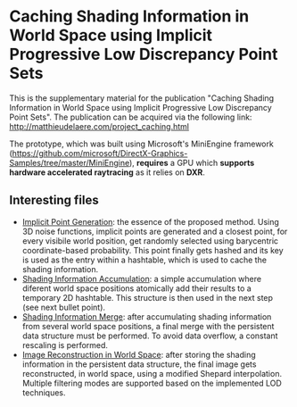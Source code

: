 # Caching Shading Information in World Space using Implicit Progressive Low Discrepancy Point Sets
This is the supplementary material for the publication "Caching Shading Information in World Space using Implicit Progressive Low Discrepancy Point Sets". The publication can be acquired via the following link: http://matthieudelaere.com/project_caching.html

The prototype, which was built using Microsoft's MiniEngine framework (https://github.com/microsoft/DirectX-Graphics-Samples/tree/master/MiniEngine), **requires** a GPU which **supports hardware accelerated raytracing** as it relies on **DXR**. 

## Interesting files
- [Implicit Point Generation](ImplicitPointDemo/Shaders/SampleGenerationFunctions.hlsli): the essence of the proposed method. Using 3D noise functions, implicit points are generated and a closest point, for every visibile world position, get randomly selected using barycentric coordinate-based probability. This point finally gets hashed and its key is used as the entry within a hashtable, which is used to cache the shading information.
- [Shading Information Accumulation](ImplicitPointDemo/Shaders/AccumulationPass.hlsl): a simple accumulation where diferent world space positions atomically add their results to a temporary 2D hashtable. This structure is then used in the next step (see next bullet point).
- [Shading Information Merge](ImplicitPointDemo/Shaders/WorldHashTable.hlsl): after accumulating shading information from several world space positions, a final merge with the persistent data structure must be performed. To avoid data overflow, a constant rescaling is performed.
- [Image Reconstruction in World Space](ImplicitPointDemo/Shaders/FinalVisualizationPass.hlsl): after storing the shading information in the persistent data structure, the final image gets reconstructed, in world space, using a modified Shepard interpolation. Multiple filtering modes are supported based on the implemented LOD techniques.
